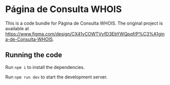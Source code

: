 
  # Página de Consulta WHOIS

  This is a code bundle for Página de Consulta WHOIS. The original project is available at https://www.figma.com/design/CX41vCOWTVvfD3EbYWQpqf/P%C3%A1gina-de-Consulta-WHOIS.

  ## Running the code

  Run `npm i` to install the dependencies.

  Run `npm run dev` to start the development server.
  